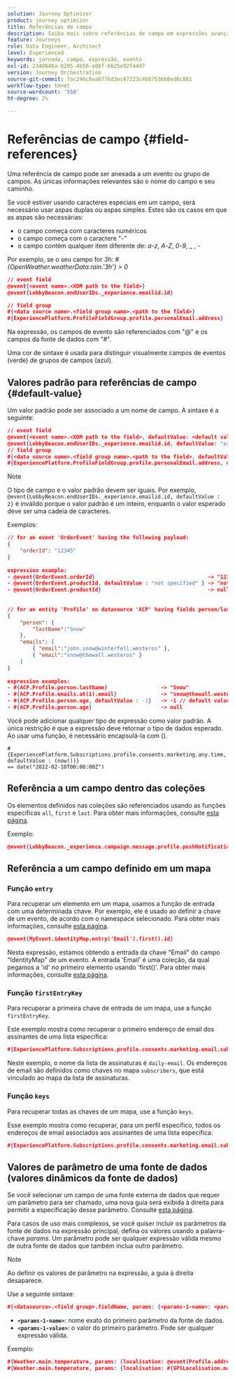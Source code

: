 ```yaml
---
solution: Journey Optimizer
product: journey optimizer
title: Referências de campo
description: Saiba mais sobre referências de campo em expressões avançadas
feature: Journeys
role: Data Engineer, Architect
level: Experienced
keywords: jornada, campo, expressão, evento
exl-id: 2348646a-b205-4b50-a08f-6625e92f44d7
version: Journey Orchestration
source-git-commit: 7ac246c0aa6776d3ec67223c4b07536b8ed0c881
workflow-type: tm+mt
source-wordcount: '558'
ht-degree: 2%

---
```


# Referências de campo {#field-references}

Uma referência de campo pode ser anexada a um evento ou grupo de campos. As únicas informações relevantes são o nome do campo e seu caminho.

Se você estiver usando caracteres especiais em um campo, será necessário usar aspas duplas ou aspas simples. Estes são os casos em que as aspas são necessárias:

* o campo começa com caracteres numéricos
* o campo começa com o caractere &quot;-&quot;
* o campo contém qualquer item diferente de: _a_-_z_, _A_-_Z_, _0_-_9_, _ , _-_

Por exemplo, se o seu campo for _3h_: _#{OpenWeather.weatherData.rain.&#39;3h&#39;} > 0_

```json
// event field
@event{<event name>.<XDM path to the field>}
@event{LobbyBeacon.endUserIDs._experience.emailid.id}

// field group
#{<data source name>.<field group name>.<path to the field>}
#{ExperiencePlatform.ProfileFieldGroup.profile.personalEmail.address}
```

Na expressão, os campos de evento são referenciados com &quot;@&quot; e os campos da fonte de dados com &quot;#&quot;.

Uma cor de sintaxe é usada para distinguir visualmente campos de eventos (verde) de grupos de campos (azul).

## Valores padrão para referências de campo {#default-value}

Um valor padrão pode ser associado a um nome de campo. A sintaxe é a seguinte:

```json
// event field
@event{<event name>.<XDM path to the field>, defaultValue: <default value expression>}
@event{LobbyBeacon.endUserIDs._experience.emailid.id, defaultValue: "example@adobe.com"}
// field group
#{<data source name>.<field group name>.<path to the field>, defaultValue: <default value expression>}
#{ExperiencePlatform.ProfileFieldGroup.profile.personalEmail.address, defaultValue: "example@adobe.com"}
```

>[!NOTE]
>
>O tipo de campo e o valor padrão devem ser iguais. Por exemplo, `@event{LobbyBeacon.endUserIDs._experience.emailid.id, defaultValue : 2}` é inválido porque o valor padrão é um inteiro, enquanto o valor esperado deve ser uma cadeia de caracteres.

Exemplos:

```json
// for an event 'OrderEvent' having the following payload:
{
    "orderId": "12345"
}
 
expression example:
- @event{OrderEvent.orderId}                                    -> "12345"
- @event{OrderEvent.productId, defaultValue : "not specified" } -> "not specified" // default value, productId is not a field present in the payload
- @event{OrderEvent.productId}                                  -> null
 
 
// for an entity 'Profile' on datasource 'ACP' having fields person/lastName, with fetched data such as:
{
    "person": {
        "lastName":"Snow"
    },
    "emails": [
        { "email":"john.snow@winterfell.westeros" },
        { "email":"snow@thewall.westeros" }
    ]
}
 
expression examples:
- #{ACP.Profile.person.lastName}                 -> "Snow"
- #{ACP.Profile.emails.at(1).email}              -> "snow@thewall.westeros"
- #{ACP.Profile.person.age, defaultValue : -1}   -> -1 // default value, age is not a field present in the payload
- #{ACP.Profile.person.age}                      -> null
```

Você pode adicionar qualquer tipo de expressão como valor padrão. A única restrição é que a expressão deve retornar o tipo de dados esperado. Ao usar uma função, é necessário encapsulá-la com ().

```
#{ExperiencePlatform.Subscriptions.profile.consents.marketing.any.time, defaultValue : (now())} 
== date("2022-02-10T00:00:00Z")
```

## Referência a um campo dentro das coleções

Os elementos definidos nas coleções são referenciados usando as funções específicas `all`, `first` e `last`. Para obter mais informações, consulte [esta página](../expression/collection-management-functions.md).

Exemplo:

```json
@event{LobbyBeacon._experience.campaign.message.profile.pushNotificationTokens.all()
```

## Referência a um campo definido em um mapa

### Função `entry`

Para recuperar um elemento em um mapa, usamos a função de entrada com uma determinada chave. Por exemplo, ele é usado ao definir a chave de um evento, de acordo com o namespace selecionado. Para obter mais informações, consulte [esta página](../../event/about-creating.md#select-the-namespace).

```json
@event{MyEvent.identityMap.entry('Email').first().id}
```

Nesta expressão, estamos obtendo a entrada da chave &quot;Email&quot; do campo &quot;IdentityMap&quot; de um evento. A entrada &#39;Email&#39; é uma coleção, da qual pegamos a &#39;id&#39; no primeiro elemento usando &#39;first()&#39;. Para obter mais informações, consulte [esta página](../expression/collection-management-functions.md).

### Função `firstEntryKey`

Para recuperar a primeira chave de entrada de um mapa, use a função `firstEntryKey`.

Este exemplo mostra como recuperar o primeiro endereço de email dos assinantes de uma lista específica:

```json
#{ExperiencePlatform.Subscriptions.profile.consents.marketing.email.subscriptions.entry('daily-email').subscribers.firstEntryKey()}
```

Neste exemplo, o nome da lista de assinaturas é `daily-email`. Os endereços de email são definidos como chaves no mapa `subscribers`, que está vinculado ao mapa da lista de assinaturas.

### Função `keys`

Para recuperar todas as chaves de um mapa, use a função `keys`.

Esse exemplo mostra como recuperar, para um perfil específico, todos os endereços de email associados aos assinantes de uma lista específica:

```json
#{ExperiencePlatform.Subscriptions.profile.consents.marketing.email.subscriptions.entry('daily-mail').subscribers.keys()
```

## Valores de parâmetro de uma fonte de dados (valores dinâmicos da fonte de dados)

Se você selecionar um campo de uma fonte externa de dados que requer um parâmetro para ser chamado, uma nova guia será exibida à direita para permitir a especificação desse parâmetro. Consulte [esta página](../expression/expressionadvanced.md).

Para casos de uso mais complexos, se você quiser incluir os parâmetros da fonte de dados na expressão principal, defina os valores usando a palavra-chave _params_. Um parâmetro pode ser qualquer expressão válida mesmo de outra fonte de dados que também inclua outro parâmetro.

>[!NOTE]
>
>Ao definir os valores de parâmetro na expressão, a guia à direita desaparece.

Use a seguinte sintaxe:

```json
#{<datasource>.<field group>.fieldName, params: {<params-1-name>: <params-1-value>, <params-2-name>: <params-2-value>}}
```

* **`<params-1-name>`**: nome exato do primeiro parâmetro da fonte de dados.
* **`<params-1-value>`**: o valor do primeiro parâmetro. Pode ser qualquer expressão válida.

Exemplo:

```json
#{Weather.main.temperature, params: {localisation: @event{Profile.address.localisation}}}
#{Weather.main.temperature, params: {localisation: #{GPSLocalisation.main.coordinates, params: {city: @event{Profile.address.city}}}}}
```
